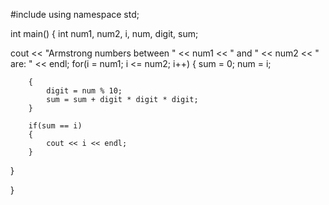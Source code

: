 #include <iostream>
using namespace std;

int main()
{
  int num1, num2, i, num, digit, sum;

 

  cout << "Armstrong numbers between " << num1 << " and " << num2 << " are: " << endl;
  for(i = num1; i <= num2; i++)
  {
        sum = 0;
        num = i;

       
        {
            digit = num % 10;
            sum = sum + digit * digit * digit;
        }

        if(sum == i)
        {
            cout << i << endl;
        }
  }

  
}
